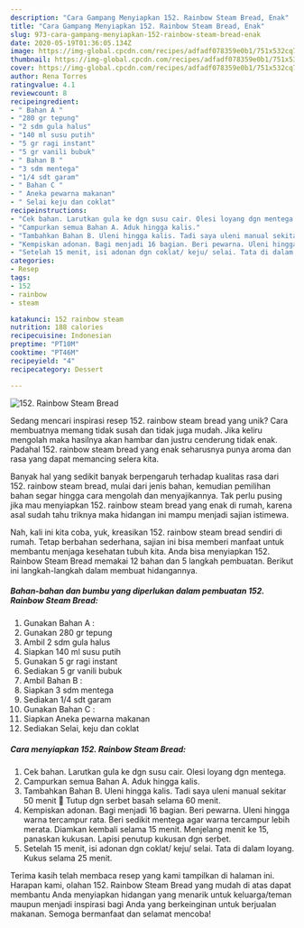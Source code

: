 ```yaml
---
description: "Cara Gampang Menyiapkan 152. Rainbow Steam Bread, Enak"
title: "Cara Gampang Menyiapkan 152. Rainbow Steam Bread, Enak"
slug: 973-cara-gampang-menyiapkan-152-rainbow-steam-bread-enak
date: 2020-05-19T01:36:05.134Z
image: https://img-global.cpcdn.com/recipes/adfadf078359e0b1/751x532cq70/152-rainbow-steam-bread-foto-resep-utama.jpg
thumbnail: https://img-global.cpcdn.com/recipes/adfadf078359e0b1/751x532cq70/152-rainbow-steam-bread-foto-resep-utama.jpg
cover: https://img-global.cpcdn.com/recipes/adfadf078359e0b1/751x532cq70/152-rainbow-steam-bread-foto-resep-utama.jpg
author: Rena Torres
ratingvalue: 4.1
reviewcount: 8
recipeingredient:
- " Bahan A "
- "280 gr tepung"
- "2 sdm gula halus"
- "140 ml susu putih"
- "5 gr ragi instant"
- "5 gr vanili bubuk"
- " Bahan B "
- "3 sdm mentega"
- "1/4 sdt garam"
- " Bahan C "
- " Aneka pewarna makanan"
- " Selai keju dan coklat"
recipeinstructions:
- "Cek bahan. Larutkan gula ke dgn susu cair. Olesi loyang dgn mentega."
- "Campurkan semua Bahan A. Aduk hingga kalis."
- "Tambahkan Bahan B. Uleni hingga kalis. Tadi saya uleni manual sekitar 50 menit 💪 Tutup dgn serbet basah selama 60 menit."
- "Kempiskan adonan. Bagi menjadi 16 bagian. Beri pewarna. Uleni hingga warna tercampur rata. Beri sedikit mentega agar warna tercampur lebih merata. Diamkan kembali selama 15 menit. Menjelang menit ke 15, panaskan kukusan. Lapisi penutup kukusan dgn serbet."
- "Setelah 15 menit, isi adonan dgn coklat/ keju/ selai. Tata di dalam loyang. Kukus selama 25 menit."
categories:
- Resep
tags:
- 152
- rainbow
- steam

katakunci: 152 rainbow steam 
nutrition: 188 calories
recipecuisine: Indonesian
preptime: "PT10M"
cooktime: "PT46M"
recipeyield: "4"
recipecategory: Dessert

---
```



![152. Rainbow Steam Bread](https://img-global.cpcdn.com/recipes/adfadf078359e0b1/751x532cq70/152-rainbow-steam-bread-foto-resep-utama.jpg)

Sedang mencari inspirasi resep 152. rainbow steam bread yang unik? Cara membuatnya memang tidak susah dan tidak juga mudah. Jika keliru mengolah maka hasilnya akan hambar dan justru cenderung tidak enak. Padahal 152. rainbow steam bread yang enak seharusnya punya aroma dan rasa yang dapat memancing selera kita.



Banyak hal yang sedikit banyak berpengaruh terhadap kualitas rasa dari 152. rainbow steam bread, mulai dari jenis bahan, kemudian pemilihan bahan segar hingga cara mengolah dan menyajikannya. Tak perlu pusing jika mau menyiapkan 152. rainbow steam bread yang enak di rumah, karena asal sudah tahu triknya maka hidangan ini mampu menjadi sajian istimewa.


Nah, kali ini kita coba, yuk, kreasikan 152. rainbow steam bread sendiri di rumah. Tetap berbahan sederhana, sajian ini bisa memberi manfaat untuk membantu menjaga kesehatan tubuh kita. Anda bisa menyiapkan 152. Rainbow Steam Bread memakai 12 bahan dan 5 langkah pembuatan. Berikut ini langkah-langkah dalam membuat hidangannya.

<!--inarticleads1-->

##### Bahan-bahan dan bumbu yang diperlukan dalam pembuatan 152. Rainbow Steam Bread:

1. Gunakan  Bahan A :
1. Gunakan 280 gr tepung
1. Ambil 2 sdm gula halus
1. Siapkan 140 ml susu putih
1. Gunakan 5 gr ragi instant
1. Sediakan 5 gr vanili bubuk
1. Ambil  Bahan B :
1. Siapkan 3 sdm mentega
1. Sediakan 1/4 sdt garam
1. Gunakan  Bahan C :
1. Siapkan  Aneka pewarna makanan
1. Sediakan  Selai, keju dan coklat




<!--inarticleads2-->

##### Cara menyiapkan 152. Rainbow Steam Bread:

1. Cek bahan. Larutkan gula ke dgn susu cair. Olesi loyang dgn mentega.
1. Campurkan semua Bahan A. Aduk hingga kalis.
1. Tambahkan Bahan B. Uleni hingga kalis. Tadi saya uleni manual sekitar 50 menit 💪 Tutup dgn serbet basah selama 60 menit.
1. Kempiskan adonan. Bagi menjadi 16 bagian. Beri pewarna. Uleni hingga warna tercampur rata. Beri sedikit mentega agar warna tercampur lebih merata. Diamkan kembali selama 15 menit. Menjelang menit ke 15, panaskan kukusan. Lapisi penutup kukusan dgn serbet.
1. Setelah 15 menit, isi adonan dgn coklat/ keju/ selai. Tata di dalam loyang. Kukus selama 25 menit.




Terima kasih telah membaca resep yang kami tampilkan di halaman ini. Harapan kami, olahan 152. Rainbow Steam Bread yang mudah di atas dapat membantu Anda menyiapkan hidangan yang menarik untuk keluarga/teman maupun menjadi inspirasi bagi Anda yang berkeinginan untuk berjualan makanan. Semoga bermanfaat dan selamat mencoba!
